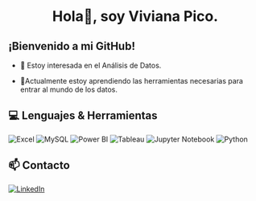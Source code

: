 <h1 align="center">Hola👋, soy Viviana Pico.</h1>

## ¡Bienvenido a mi GitHub!

- 👀 Estoy interesada en el Análisis de Datos.

- 🌱Actualmente estoy aprendiendo las herramientas necesarias para entrar al mundo de los datos.

## 💻 Lenguajes & Herramientas
![Excel](https://img.shields.io/badge/-Excel-217346?style=flat-square&logo=microsoft-excel&logoColor=white)
![MySQL](https://img.shields.io/badge/mysql-%2300f.svg?style=flat&logo=mysql&logoColor=white) 
![Power BI](https://img.shields.io/badge/-Power%20BI-F2C811?style=flat-square&logo=powerbi&logoColor=white)
![Tableau](https://img.shields.io/badge/-Tableau-E97627?style=flat-square&logo=tableau&logoColor=white)
![Jupyter Notebook](https://img.shields.io/badge/Jupyter-Notebook-%23F37626.svg?style=flat&logo=jupyter&logoColor=white)
![Python](https://img.shields.io/badge/-Python-3776AB?style=flat-square&logo=python&logoColor=white)

## 📫 Contacto
[![LinkedIn](https://img.shields.io/badge/LinkedIn-%230077B5.svg?style=flat&logo=linkedin&logoColor=white)](https://linkedin.com/in/viviana-pico)


